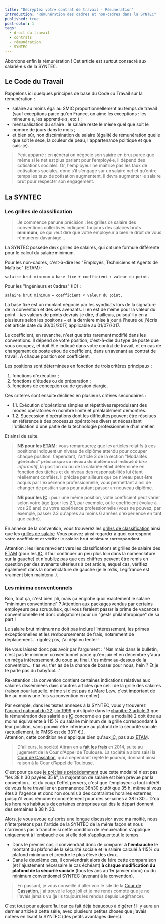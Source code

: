 ```yaml
---
title: "Décryptez votre contrat de travail - Rémunération"
introduction: "Rémunération des cadres et non-cadres dans la SYNTEC"
published: true
post-color: 1
tags:
  - droit du travail
  - contrats
  - rémunération
  - SYNTEC
---
```


Abordons enfin la rémunération ! Cet article est surtout consacré aux salarié·e·s de la SYNTEC.

## Le Code du Travail

Rappelons ici quelques principes de base du Code du Travail sur la rémunération :

- salaire au moins égal au SMIC proportionnellement au temps de travail (sauf exceptions parce qu'en France, on aime les exceptions : les mineur·e·s, les apprenti·e·s, etc.) ;
- mensualisation du salaire : le salaire reste le même quel que soit le nombre de jours dans le mois ;
- et bien sûr, non discrimination du salaire (égalité de rémunération quelle que soit le sexe, la couleur de peau, l'appartenance politique et que sais-je).

> Petit apparté : en général on négocie son salaire en brut parce que même si le net est plus parlant pour l’employé·e, il dépend des cotisations sociales. Or, l'employeur ne maîtrise pas les taux de cotisations sociales, donc s’il s’engage sur un salaire net et qu’entre temps les taux de cotisation augmentent, il devra augmenter le salaire brut pour respecter son engagement.

## La SYNTEC

### Les grilles de classification

> Je commence par une précision : les grilles de salaire des conventions collectives indiquent toujours des salaires bruts **minimum**, ce qui veut dire que votre employeur a bien le droit de vous rémunérer davantage…

La SYNTEC possède deux grilles de salaires, qui ont une formule différente pour le calcul du salaire minimum.

Pour les non-cadres, c'est-à-dire les "Employés, Techniciens et Agents de Maîtrise" (ETAM) :

```
salaire brut minimum = base fixe + coefficient × valeur du point.
```

Pour les "Ingénieurs et Cadres" (IC) : 

```
salaire brut minimum = coefficient × valeur du point.
```

La base fixe est un montant négocié par les syndicats lors de la signature de la convention et des ses avenants. Il en est de même pour la valeur du point – *les* valeurs de points devrais-je dire, d'ailleurs, puisqu'il y en a plusieurs selon les positions – et la dernière mise à jour à l'heure où j'écris cet article date du 30/03/2017, applicable au 01/07/2017.

Le coefficient, en revanche, n'est que très rarement modifié dans les conventions. Il dépend de votre position, c'est-à-dire du type de poste que vous occupez, et doit être indiqué dans votre contrat de travail, et en cas de changement de poste et/ou de coefficient, dans un avenant au contrat de travail. À chaque position son coefficient.

Les positions sont déterminées en fonction de trois critères principaux :

1. fonctions d'exécution ;  
1. fonctions d'études ou de préparation ;  
1. fonctions de conception ou de gestion élargie.

Ces critères sont ensuite déclinés en plusieurs critères secondaires :

- 1.1. Exécution d'opérations simples et répétitives reproduisant des modes opératoires en nombre limité et préalablement démontrés.
- 1.2. Succession d'opérations dont les difficultés peuvent être résolues en référence à des processus opératoires divers et nécessitant l'utilisation d'une partie de la technologie professionnelle d'un métier.

Et ainsi de suite. 

> **NB pour les <abbr title="Employés, Techniciens et Agents de Maîtrise">ETAM</abbr>** : vous remarquerez que les articles relatifs à ces positions indiquent un niveau de diplôme attendu pour occuper chaque position. Cependant, l'article 3 de la section "Modalités générales" précise que ce niveau de diplôme est indiqué *à titre informatif*, la position du ou de la salariée étant déterminée en fonction des tâches et du niveau des responsabilités lui étant réellement confiées. Il précise par ailleurs que ce niveau peut être acquis par l'expérience professionnelle, vous permettant ainsi de changer de position sans pour autant passer un nouveau diplôme.

> **NB pour les <abbr title="Ingénieurs et cadres">IC</abbr>** : pour une même position, votre coefficient peut varier selon votre âge (pour les 2.1, par exemple, où le coefficient évolue à vos 26 ans) ou votre expérience professionnelle (vous ne pouvez, par exemple, passer 2.3 qu'après au moins 6 années d'expérience en tant que cadre). 

En annexe de la convention, vous trouverez les [grilles de classification](https://www.legifrance.gouv.fr/affichIDCC.do?cidTexte=KALITEXT000005679903&idSectionTA=KALISCTA000005724161&idConvention=KALICONT000005635173&dateTexte=29990101) ainsi que les [grilles de salaire](https://www.legifrance.gouv.fr/affichIDCC.do;jsessionid=F458E7E60355D32452E881E06AF72B8A.tplgfr25s_1?idSectionTA=KALISCTA000035330683&cidTexte=KALITEXT000035330676&idConvention=KALICONT000005635173&dateTexte=29990101). Vous pouvez ainsi regarder à quoi correspond votre coefficient et vérifier le salaire brut minimum correspondant. 

Attention : les liens renvoient vers les classifications et grilles de salaire des <abbr title="Employés, Techniciens et Agents de Maîtrise">ETAM</abbr> (pour les <abbr title="Ingénieurs et cadres">IC</abbr>, il faut continuer un peu plus loin dans la nomenclature sur la gauche) et n'oubliez pas que ces chiffres peuvent être remis en question par des avenants ultérieurs à cet article, auquel cas, vérifiez également dans la nomenclature de gauche (je le redis, Legifrance est vraiment bien maintenu !).

### Les minima conventionnels

Bon, tout ça, c'est bien joli, mais ça englobe quoi exactement le salaire "minimum conventionnel" ? Attention aux packages vendus par certains employeurs peu scrupuleux, qui vous feraient passer la prime de vacances conventionnelle (et donc obligatoire) pour un "geste philanthropique" de sa part !

Le salaire brut minimum ne doit pas inclure l’intéressement, les primes exceptionnelles et les remboursements de frais, notamment de déplacement… rigolez pas, j'ai déjà vu tenter !

Ne vous laissez donc pas avoir par l'argument : "Nan mais dans le bulletin, c'est pas le minimum conventionnel parce qu'en juin et en décembre y'aura un méga intéressement, du coup au final, t'es même au-dessus de la convention… t'as vu, t'en as de la chance de bosser pour nous, hein ? Et je te parle pas du babyfoot…" 

Re-attention : la convention contient certaines indications relatives aux salaires disséminées dans d'autres articles que celui de la grille des salaires (raison pour laquelle, même si c'est pas du Marc Levy, c'est important de lire au moins une fois sa convention en entier). 

Par exemple, dans les textes annexes à la SYNTEC, vous y trouverez [l'accord national du 22 juin 1999](https://www.legifrance.gouv.fr/affichIDCC.do?idArticle=KALIARTI000005851632&idSectionTA=KALISCTA000005724204&cidTexte=KALITEXT000005679936&idConvention=KALICONT000005635173&dateTexte=29990101) qui stipule dans le [chapitre 2 article 3](https://www.legifrance.gouv.fr/affichIDCC.do?cidTexte=KALITEXT000005679936&idSectionTA=KALISCTA000021450209&idConvention=KALICONT000005635173&dateTexte=29990101) que la rémunération des salarié·e·s <abbr title="Ingénieurs et cadres">IC</abbr> concerné·e·s par la modalité 2 doit être au moins équivalente à 115 % du salaire minimum de la grille correspondant à leur position, sans pouvoir être inférieure au plafond de la sécurité sociale (actuellement, le PMSS est de 3311 €.).  
Attention, cette condition ne s'applique bien qu'aux <abbr title="Ingénieurs et Cadres">IC</abbr>, pas aux <abbr title="Employés, Techniciens et Agents de Maîtrise">ETAM</abbr>.

> D'ailleurs, la société Altran en a [fait les frais](http://www.lefigaro.fr/flash-eco/2014/09/23/97002-20140923FILWWW00193-altran-condamne-a-des-rappels-de-salaires.php) en 2014, suite au jugement de la Cour d'Appel de Toulouse. La société a alors saisi la [Cour de Cassation](https://www.courdecassation.fr/jurisprudence_2/chambre_sociale_576/1834_4_32910.html), qui a cependant rejeté le pourvoi, donnant ainsi raison à la Cour d'Appel de Toulouse. 

C'est pour ça que [je précisais précédemment](/2018/11/09/phptour.5.html) que cette modalité n'est pas "les 38&nbsp;h&nbsp;30 payées 35&nbsp;h", la majoration de salaire est bien prévue par la convention… et du coup, l'effet pervers, c'est que l'employeur a tout intérêt de vous faire travailler en permanence 38h30 plutôt que 35&nbsp;h, même si vous êtes à l'agence et donc non soumis à des contraintes horaires externes, puisqu'il vous rémunère concrètement pour des semaines à 38&nbsp;h&nbsp;30… D'où les horaires habituels de certaines entreprises qui dès le départ donnent des semaines à 38&nbsp;h&nbsp;30.

Alors, je vous avoue qu'après une longue discussion avec ma moitié, nous n'interprétons pas l'article de la SYNTEC de la même façon et nous n'arrivons pas à trancher si cette condition de rémunération s'applique uniquement à l'embauche ou si elle doit s'appliquer tout le temps.

- Dans le premier cas, il conviendrait donc de comparer **à l'embauche** le montant du plafond de la sécurité sociale et le salaire calculé à 115% du plafond minimum et prendre le plus élevé des deux. 
- Dans le deuxième cas, il conviendrait alors de faire cette comparaison (et l'ajustement nécessaire le cas échéant) **à chaque modification du plafond de la sécurité sociale** (tous les ans au 1er janvier donc) ou du minimum conventionnel SYNTEC (avenant à la convention).

> En passant, je vous conseille d'aller voir le site de la [Cour de Cassation](https://www.courdecassation.fr/), j'ai trouvé le logo joli et je me rends compte que je ne l'avais jamais vu (je lis toujours les rendus depuis Legifrance). 

C'est tout pour aujourd'hui car ça fait déjà beaucoup à digérer ! Il y aura un dernier article à cette série, avec plusieurs petites choses que j'avais notées en lisant la SYNTEC (des petits avantages divers).
